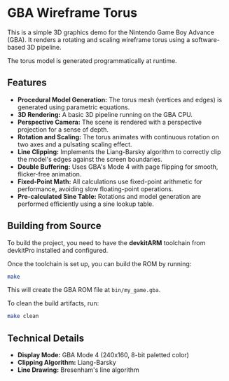 # GBA Wireframe Torus

This is a simple 3D graphics demo for the Nintendo Game Boy Advance (GBA). It renders a rotating and scaling wireframe torus using a software-based 3D pipeline.

The torus model is generated programmatically at runtime.

## Features

- **Procedural Model Generation:** The torus mesh (vertices and edges) is generated using parametric equations.
- **3D Rendering:** A basic 3D pipeline running on the GBA CPU.
- **Perspective Camera:** The scene is rendered with a perspective projection for a sense of depth.
- **Rotation and Scaling:** The torus animates with continuous rotation on two axes and a pulsating scaling effect.
- **Line Clipping:** Implements the Liang-Barsky algorithm to correctly clip the model's edges against the screen boundaries.
- **Double Buffering:** Uses GBA's Mode 4 with page flipping for smooth, flicker-free animation.
- **Fixed-Point Math:** All calculations use fixed-point arithmetic for performance, avoiding slow floating-point operations.
- **Pre-calculated Sine Table:** Rotations and model generation are performed efficiently using a sine lookup table.

## Building from Source

To build the project, you need to have the **devkitARM** toolchain from devkitPro installed and configured.

Once the toolchain is set up, you can build the ROM by running:

```bash
make
```

This will create the GBA ROM file at `bin/my_game.gba`.

To clean the build artifacts, run:

```bash
make clean
```

## Technical Details

- **Display Mode:** GBA Mode 4 (240x160, 8-bit paletted color)
- **Clipping Algorithm:** Liang-Barsky
- **Line Drawing:** Bresenham's line algorithm
